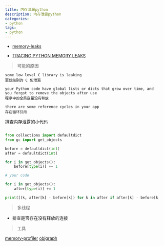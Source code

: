 ```yaml
---
title: 内存泄漏python
description: 内存泄露python
categories:
- python
tags:
- python
---
```


- [memory-leaks](https://stackoverflow.com/questions/1641231/python-working-around-memory-leaks)

- [TRACING PYTHON MEMORY LEAKS](http://tech.labs.oliverwyman.com/blog/2008/11/14/tracing-python-memory-leaks/)

 > 可能的原因

    
    some low level C library is leaking
    更低级别的 C 包泄漏
    
    your Python code have global lists or dicts that grow over time, and you forgot to remove the objects after use
    程序中的全局变量没有释放
    
    there are some reference cycles in your app
    存在循环引用
    
    

排查内存泄露的小代码

```python

from collections import defaultdict
from gc import get_objects

before = defaultdict(int)
after = defaultdict(int)

for i in get_objects():
    before[type(i)] += 1

# your code 

for i in get_objects():
    after[type(i)] += 1

print([(k, after[k] - before[k]) for k in after if after[k] - before[k]])


```

>  多线程

- 排查是否存在没有释放的连接


> 工具

[memory-profiler](https://pypi.org/project/memory-profiler/)
[objgraph](https://mg.pov.lt/objgraph/)
